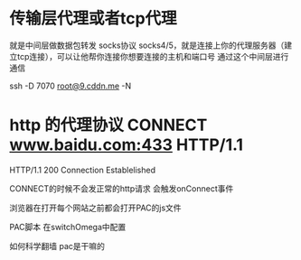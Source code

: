 # 传输层代理或者tcp代理
就是中间层做数据包转发
socks协议
socks4/5，就是连接上你的代理服务器（建立tcp连接），可以让他帮你连接你想要连接的主机和端口号
通过这个中间层进行通信


ssh -D 7070 root@9.cddn.me -N

http 的代理协议
CONNECT www.baidu.com:433 HTTP/1.1
==================================
HTTP/1.1 200 Connection Establelished


CONNECT的时候不会发正常的http请求
会触发onConnect事件


浏览器在打开每个网站之前都会打开PAC的js文件

PAC脚本
在switchOmega中配置


如何科学翻墙
pac是干嘛的




